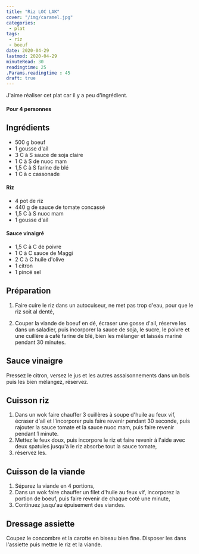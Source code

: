 ```yaml
---
title: "Riz LOC LAK"
cover: "/img/caramel.jpg"
categories:
 - plat
tags:
 - riz
 - boeuf
date: 2020-04-29
lastmod: 2020-04-29
minuteRead: 30
readingtime: 25
.Params.readingtime : 45
draft: true
---
```

J'aime réaliser cet plat car il y a peu d'ingrédient.

<!--more--> 

#### Pour 4 personnes

## Ingrédients

- 500 g boeuf
- 1 gousse d'ail
- 3 C à S sauce de soja claire
- 1 C à S de nuoc mam
- 1,5 C à S farine de blé
- 1 C à c cassonade 

#### Riz

- 4 pot de riz
- 440 g de sauce de tomate concassé
- 1,5 C à S nuoc mam
- 1 gousse d'ail

#### Sauce vinaigré 

- 1,5 C à C de poivre
- 1 C à C sauce de Maggi
- 2 C à C huile d'olive
- 1 citron
- 1 pincé sel


## Préparation ##

1. Faire cuire le riz dans un autocuiseur, ne met pas trop d'eau, pour que le riz soit al denté, 

2. Couper la viande de boeuf en dé, écraser une gosse d'ail, réserve les dans un saladier, puis incorporer la sauce de soja, le sucre, le poivre et une cuillère à café farine de blé, bien les mélanger et laissés mariné pendant 30 minutes.

## Sauce vinaigre ##

Pressez le citron, versez le jus et les autres assaisonnements dans un bols puis les bien mélangez, réservez. 

## Cuisson riz ##

1. Dans un wok faire chauffer 3 cuillères à soupe d'huile au feux vif, écraser d'ail et l'incorporer puis faire revenir pendant 30 seconde, puis rajouter la sauce tomate et la sauce nuoc mam, puis faire revenir pendant 1 minute. 
2. Mettez le feux doux, puis incorpore le riz et faire revenir à l'aide  avec deux spatules jusqu'à le riz absorbe tout la sauce tomate,
3. réservez les.

## Cuisson de la viande ##

1. Séparez la viande en 4 portions, 
2. Dans un wok faire chauffer un filet d'huile au feux vif, incorporez la portion de boeuf, puis faire revenir de chaque coté une minute,
3. Continuez jusqu'au épuisement des viandes.



## Dressage assiette ##

Coupez le concombre et la carotte en biseau bien fine. Disposer les dans l'assiette puis mettre le riz et la viande.  




